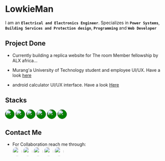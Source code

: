 # LowkieMan
I am an **`Electrical and Electronics Engineer`**. Specializes in **`Power Systems`**, **`Building Services and Protection design`**, **`Programming`** and **`Web Developer`**

## Project Done
- Currently building a replica website for The room Member fellowship by ALX africa...
- Murang'a University of Technology student and employee UI/UX. Have a look 
[here](https://mutportal.netlify.app)

- android calculator UI/UX interface. Have a look [Here](https://calonepointzero.netlify.app)

## Stacks
[<img src="https://encrypted-tbn0.gstatic.com/images?q=tbn:ANd9GcS-4tA2Z9fjwRXFlKjO6MWVGpNERGVU-ryTMg&s" style="width:30px; height:30px; border-radius:20px; background-color: green;">]()
[<img src="https://encrypted-tbn0.gstatic.com/images?q=tbn:ANd9GcSS7r-Sa24YZ1zDe2mjoORMhDDG1vPtVBM4Lg&s" style="width:30px; height:30px; border-radius:20px; background-color: green;">]()
[<img src="https://encrypted-tbn0.gstatic.com/images?q=tbn:ANd9GcRHcUPgNYOT7Djx4OvGjnIbSf7G46sKgXYSHA&s" style="width:30px; height:30px; border-radius:20px; background-color: green;">]()
[<img src="https://e7.pngegg.com/pngimages/394/264/png-clipart-bootstrap-logo-landscape-tech-companies.png" style="width:30px; height:30px; border-radius:20px; background-color: green;">]()
[<img src="" style="width:30px; height:30px; border-radius:20px; background-color: green;">]()
[<img src="" style="width:30px; height:30px; border-radius:20px; background-color: green;">]()

## Contact Me 
- For Collaboration reach me through: <br>
[<img src="https://th.bing.com/th/id/R.6f9a03bd4554e5454de1c79f4c91aadf?rik=0c%2fLPEw2uBblNg&pid=ImgRaw&r=0" style="width:30px; height:30px; border-radius:20px;">](https://www.linkedin.com/in/wilfredtinega)
[<img src="https://th.bing.com/th/id/R.9c06c3b1bd6cc9e2d9eebcfdf0975019?rik=7186LRxOyYbqFA&pid=ImgRaw&r=0" style="width:30px; height:30px; border-radius:50%;">](https://wa.me/254798732981)
[<img src="https://imagepng.org/wp-content/uploads/2017/11/telegram-icone-icon.png" style="width:30px; height:30px; border-radius:50%;">](https://facebook.com/tinegamamboleo)
[<img src="https://th.bing.com/th/id/R.83e3cc297106767114f2c060f7f5fcbb?rik=FkFOcs3CThcCJQ&pid=ImgRaw&r=0" style="width:30px; height:30px; border-radius:50%;">](https://facebook.com/tinegamamboleo)
[<img src="https://toppng.com/public/uploads/preview/twitter-x-new-logo-round-icon-png-11692480241tdbz6jparr.webp" style="width:30px; height:30px; border-radius:20px;">](https://x.com/tinegawilfred)

